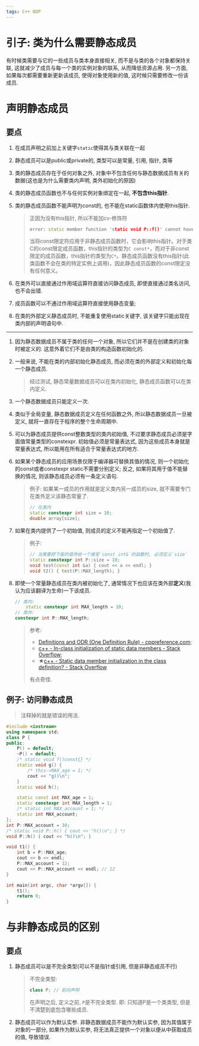 ```yaml
---
tags: C++ OOP
---
```


# 引子: 类为什么需要静态成员

有时候类需要与它的一些成员与类本身直接相关, 而不是与类的各个对象都保持关联, 这就减少了成员与每一个类的实例对象的联系, 从而降低资源占用. 另一方面, 如果每次都需要重新更新该成员, 使得对象使用新的值, 这时候只需要修改一份该成员. 



# 声明静态成员



## 要点

1.   在成员声明之前加上关键字`static`使得其与类关联在一起

2.   静态成员可以是public或private的, 类型可以是常量, 引用, 指针, 类等

3.   类的静态成员存在于任何对象之外, 对象中不包含任何与静态数据成员有关的数据(这也是为什么需要类内声明, 类外初始化的原因)

4.   类的静态成员函数也不与任何实例对象绑定在一起, **不包含this指针**. 

5.   类的静态成员函数不能声明为const的, 也不能在static函数体内使用this指针. 

     >   正因为没有this指针, 所以不能加cv-修饰符
     >
     >   ```cpp
     >   error: static member function 'static void P::f()' cannot have cv-qualifier
     >   ```
     >
     >   当将const限定符应用于非静态成员函数时，它会影响this指针。对于类C的const限定成员函数，this指针的类型为`C const*`，而对于非const限定的成员函数，this指针的类型为`C*`。静态成员函数没有this指针(此类函数不会在类的特定实例上调用)，因此静态成员函数的const限定没有任何意义。

6.   在类外可以直接通过作用域运算符直接访问静态成员, 即使直接通过类名访问, 也不会出错. 

7.   成员函数可以不通过作用域运算符直接使用静态变量;

8.   在类的外部定义静态成员时, 不能重复使用static关键字, 该关键字只能出现在类内部的声明语句中. 

---

1.   因为静态数据成员不属于类的任何一个对象, 所以它们并不是在创建类的对象时被定义的. 这意外着它们不是由类的构造函数初始化的. 

2.   一般来说, 不能在类的内部初始化静态成员, 而必须在类的外部定义和初始化每一个静态成员. 

     >   经过测试, 静态常量数据成员可以在类内初始化, 静态成员函数可以在类内定义. 

3.   一个静态数据成员只能定义一次. 

4.   类似于全局变量, 静态数据成员定义在任何函数之外, 所以静态数据成员一旦被定义, 就将一直存在于程序的整个生命周期中. 

5.   可以为静态成员提供const整数类型的类内初始值, 不过要求静态成员必须是字面值常量类型的constexpr. 初始值必须是常量表达式, 因为这些成员本身就是常量表达式, 所以能用在所有适合于常量表达式的地方. 

6.   如果某个静态成员的应用场景仅限于编译器可替换其值的情况, 则一个初始化的const或者constexpr static不需要分别定义; 反之, 如果将其用于值不能替换的情况, 则该静态成员必须有一条定义语句. 

     >   例子: 如果某一成员的作用就是定义类内另一成员的size, 就不需要专门在类外定义该静态常量了. 
     >
     >   ```cpp
     >   // 在类内
     >   static constexpr int size = 10;
     >   double array[size];
     >   ```

7.   如果在类内提供了一个初始值, 则成员的定义不能再指定一个初始值了. 

     >   例子:
     >
     >   ```cpp
     >   // 当需要把下面的值传给一个接受`const int&`的函数时, 必须定义`size`
     >   static constexpr int P::size = 10;
     >   void test(const int &a) { cout << a << endl; }
     >   void t2() { test(P::MAX_length); }
     >   ```

8.   即使一个常量静态成员在类内被初始化了, 通常情况下也应该在类外部**定义**(我认为应该翻译为生命)一下该成员. 
     ```cpp
     // 类内: 
         static constexpr int MAX_length = 10;
     // 类外:
     constexpr int P::MAX_length;
     ```

     >   参考:
     >
     >   -   [Definitions and ODR (One Definition Rule) - cppreference.com](https://en.cppreference.com/w/cpp/language/definition);
     >   -   [c++ - In-class initialization of static data members - Stack Overflow](https://stackoverflow.com/questions/16373831/in-class-initialization-of-static-data-members);
     >   -   $\bigstar$[c++ - Static data member initialization in the class definition? - Stack Overflow](https://stackoverflow.com/questions/55250168/static-data-member-initialization-in-the-class-definition)
     >
     >   有点奇怪. 

## 例子: 访问静态成员

> 注释掉的就是错误的用法.

```cpp
#include <iostream>
using namespace std;
class P {
public:
    P() = default;
    ~P() = default;
    /* static void f()const{} */
    static void g() {
        /* this->MAX_age = 1; */
        cout << "g()\n";
    }
    static void h();

    static const int MAX_age = 1;
    static constexpr int MAX_length = 1;
    /* static int MAX_account = 1; */
    static int MAX_account;
};
int P::MAX_account = 10;
/* static void P::h() { cout << "h()\n"; } */
void P::h() { cout << "h()\n"; }

void t1() {
    int b = P::MAX_age;
    cout << b << endl;
    P::MAX_account = 12;
    cout << P::MAX_account << endl; // 12
}

int main(int argc, char *argv[]) {
    t1();
    return 0;
}
```





# 与非静态成员的区别



## 要点

1.   静态成员可以是不完全类型(可以不是指针或引用, 但是非静态成员不行)

     >   不完全类型:
     >
     >   ```cpp
     >   class P; // 前向声明
     >   ```
     >
     >   在声明之后, 定义之前, `P`是不完全类型. 即: 只知道P是一个类类型, 但是不清楚到底包含哪些成员. 

2.   静态成员可以作为默认实参. 非静态数据成员不能作为默认实参, 因为其值属于对象的一部分, 如果作为默认实参, 将无法真正提供一个对象以便从中获取成员的值, 导致错误. 





